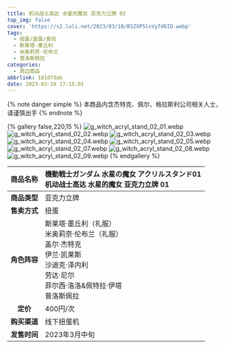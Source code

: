 ```yaml
---
title: 机动战士高达 水星的魔女 亚克力立牌 02
top_img: false
cover: 'https://s2.loli.net/2023/03/18/BSZXP5lxVyTd6ID.webp'
tags:
  - 扭蛋/盒蛋/食玩
  - 斯莱塔·墨丘利
  - 米奥莉奈·伦布兰
  - 普洛斯佩拉
categories:
  - 周边商品
abbrlink: 181d7dab
date: 2023-03-18 17:15:01
---
```


{% note danger simple %}
本商品内含杰特克、佩尔、格拉斯利公司相关人士，请谨慎出手
{% endnote %}

{% gallery false,220,15 %}
![g_witch_acryl_stand_02_01.webp](https://s2.loli.net/2023/03/18/GegdIzB3WylvM6f.webp)
![g_witch_acryl_stand_02_02.webp](https://s2.loli.net/2023/03/18/iDdGQY9AXTVsKRE.webp)
![g_witch_acryl_stand_02_03.webp](https://s2.loli.net/2023/03/18/ljAqUmvuGIOXowZ.webp)
![g_witch_acryl_stand_02_04.webp](https://s2.loli.net/2023/03/18/GRnrIiMHOmCXyeS.webp)
![g_witch_acryl_stand_02_05.webp](https://s2.loli.net/2023/03/18/XPrcSDvk53sj842.webp)
![g_witch_acryl_stand_02_07.webp](https://s2.loli.net/2023/03/18/zgPw4CijI2RlubV.webp)
![g_witch_acryl_stand_02_08.webp](https://s2.loli.net/2023/03/18/KWRoq6xtnJL781a.webp)
![g_witch_acryl_stand_02_09.webp](https://s2.loli.net/2023/03/18/QzMsmUFnoHwTv8a.webp)
{% endgallery %}

| **商品名称** | 機動戦士ガンダム 水星の魔女 アクリルスタンド01<br>机动战士高达 水星的魔女 亚克力立牌 01 |
|:---:|:---|
| **商品类型** | 亚克力立牌 |
| **售卖方式** | 扭蛋 |
| **角色阵容** | 斯莱塔·墨丘利（礼服）<br>米奥莉奈·伦布兰（礼服）<br>盖尔·杰特克<br>伊兰·凯莱斯<br>沙迪克·泽内利<br>劳达·尼尔<br>菲尔西·洛洛&佩特拉·伊塔<br>普洛斯佩拉 |
| **定价** | 400円/次 |
| **购买渠道** | 线下扭蛋机 |
| **发售时间** | 2023年3月中旬 |